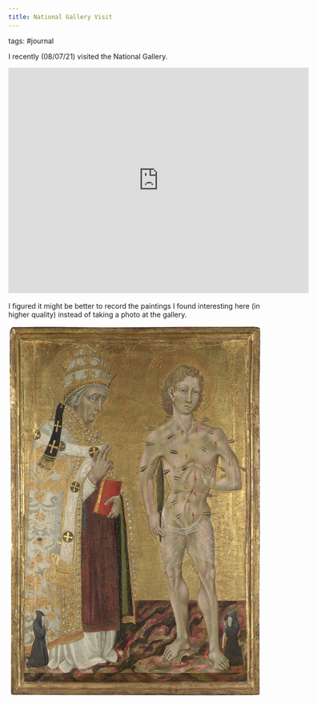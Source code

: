 ```yaml
---
title: National Gallery Visit
---
```


tags: #journal



I recently (08/07/21) visited the National Gallery.

<iframe width="600"
		height="450" 
		style="border:0"
		loading="lazy"
		allowfullscreen
		frameborder="0" style="border:0"
		src="https://www.google.com/maps/embed/v1/place?q=place_id:ChIJeclqF84EdkgRtKAjTmWFr0I&key=AIzaSyBsN0OeVfZHaTFK3hzRNrms38rLeZcwoJc">
</iframe>
		
<br>


		
I figured it might be better to record the paintings I found interesting here (in higher quality) instead of taking a photo at the gallery.


![Saints](assets\images\SaintsFabianandSebastian.jpg)